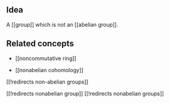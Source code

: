 
## Idea

A [[group]] which is not an [[abelian group]].

## Related concepts

* [[noncommutative ring]]

* [[nonabelian cohomology]]

[[!redirects non-abelian groups]]

[[!redirects nonabelian group]]
[[!redirects nonabelian groups]]
